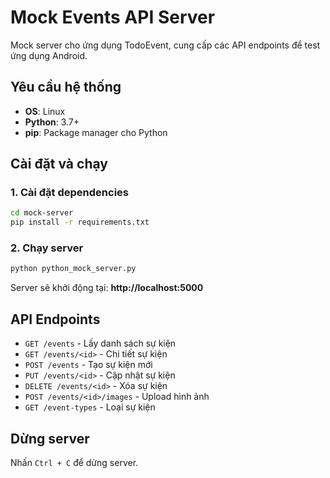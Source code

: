# Mock Events API Server

Mock server cho ứng dụng TodoEvent, cung cấp các API endpoints để test ứng dụng Android.

## Yêu cầu hệ thống

- **OS**: Linux
- **Python**: 3.7+ 
- **pip**: Package manager cho Python

## Cài đặt và chạy

### 1. Cài đặt dependencies

```bash
cd mock-server
pip install -r requirements.txt
```

### 2. Chạy server

```bash
python python_mock_server.py
```

Server sẽ khởi động tại: **http://localhost:5000**

## API Endpoints

- `GET /events` - Lấy danh sách sự kiện
- `GET /events/<id>` - Chi tiết sự kiện
- `POST /events` - Tạo sự kiện mới
- `PUT /events/<id>` - Cập nhật sự kiện
- `DELETE /events/<id>` - Xóa sự kiện
- `POST /events/<id>/images` - Upload hình ảnh
- `GET /event-types` - Loại sự kiện

## Dừng server

Nhấn `Ctrl + C` để dừng server. 